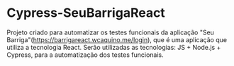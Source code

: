 # Cypress-SeuBarrigaReact
Projeto criado para automatizar os testes funcionais da aplicação "Seu Barriga"(https://barrigareact.wcaquino.me/login), que é uma aplicação que utiliza a tecnologia React. Serão utilizadas as tecnologias: JS + Node.js + Cypress, para a automatização dos testes funcionais.
